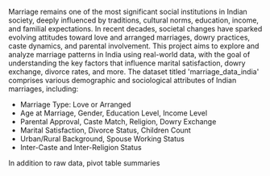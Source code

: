  Marriage remains one of the most significant social institutions in Indian society, deeply influenced by traditions, cultural norms, education, income, and familial expectations. In recent decades, societal changes have sparked evolving attitudes toward love and arranged marriages, dowry practices, caste dynamics, and parental involvement. This project aims to explore and analyze marriage patterns in India using real-world data, with the goal of understanding the key factors that influence marital satisfaction, dowry exchange, divorce rates, and more.
The dataset titled 'marriage_data_india' comprises various demographic and sociological attributes of Indian marriages, including:
- Marriage Type: Love or Arranged
- Age at Marriage, Gender, Education Level, Income Level
- Parental Approval, Caste Match, Religion, Dowry Exchange
- Marital Satisfaction, Divorce Status, Children Count
- Urban/Rural Background, Spouse Working Status 
- Inter-Caste and Inter-Religion Status    

In addition to raw data, pivot table summaries 
